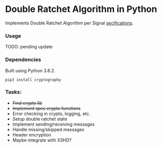 # Double Ratchet Algorithm in Python

Implements Double Ratchet Algorithm per Signal [secifications](https://signal.org/docs/specifications/doubleratchet/).

### Usage

TODO: pending update

### Dependencies

Built using Python 3.8.2.  

```pip3 install cryptography```


### Tasks:

- ~~Find crypto lib~~
- ~~Implement spec crypto functions~~
- Error checking in crypto, logging, etc.
- Setup double ratchet state
- Implement sending/receiving messages
- Handle missing/skipped messages
- Header encryption
- Maybe integrate with X3HD?
